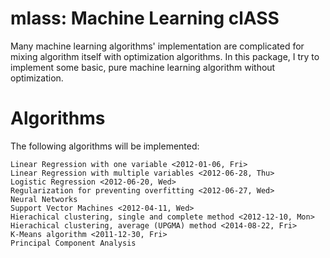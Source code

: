 # mlass: Machine Learning clASS

Many machine learning algorithms' implementation are complicated for mixing algorithm itself with optimization algorithms. In this package, I try to implement some basic, pure machine learning algorithm without optimization.


# Algorithms

The following algorithms will be implemented:

	Linear Regression with one variable <2012-01-06, Fri>
	Linear Regression with multiple variables <2012-06-28, Thu>
	Logistic Regression <2012-06-20, Wed>
	Regularization for preventing overfitting <2012-06-27, Wed>
	Neural Networks
	Support Vector Machines <2012-04-11, Wed>
	Hierachical clustering, single and complete method <2012-12-10, Mon>
	Hierachical clustering, average (UPGMA) method <2014-08-22, Fri>
	K-Means algorithm <2011-12-30, Fri>
	Principal Component Analysis


